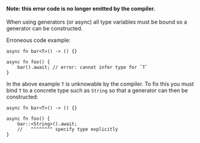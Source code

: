 #### Note: this error code is no longer emitted by the compiler.

When using generators (or async) all type variables must be bound so a
generator can be constructed.

Erroneous code example:

```edition2018,compile_fail,E0282
async fn bar<T>() -> () {}

async fn foo() {
    bar().await; // error: cannot infer type for `T`
}
```

In the above example `T` is unknowable by the compiler.
To fix this you must bind `T` to a concrete type such as `String`
so that a generator can then be constructed:

```edition2018
async fn bar<T>() -> () {}

async fn foo() {
    bar::<String>().await;
    //   ^^^^^^^^ specify type explicitly
}
```
